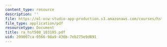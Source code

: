 ```yaml
---
content_type: resource
description: ''
file: https://ol-ocw-studio-app-production.s3.amazonaws.com/courses/hst-508-quantitative-genomics-fall-2005/209007ca056698a9436b7eb275e9d891_ra_hst508_103105.pdf
file_type: application/pdf
resourcetype: Document
title: ra_hst508_103105.pdf
uid: 209007ca-0566-98a9-436b-7eb275e9d891
---
```

